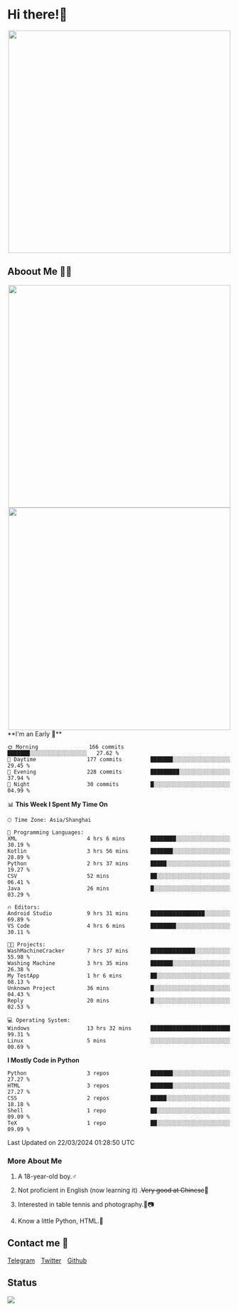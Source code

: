 # Hi there!🎉

<div align=center><img src="https://count.getloli.com/get/@Cicada000?theme=moebooru" width=500px></div>

## Aboout Me 👀💦

<div align=center>
<img src="https://github-readme-stats.vercel.app/api?username=Cicada000&show_icons=true&theme=tokyonight" width=500px>
<br>
<img src="https://github-readme-stats.vercel.app/api/top-langs/?username=Cicada000&show_icons=true&theme=tokyonight&layout=compact" width=500px>
</div>
<!--START_SECTION:waka-->
**I'm an Early 🐤** 

```text
🌞 Morning                166 commits         ███████░░░░░░░░░░░░░░░░░░   27.62 % 
🌆 Daytime                177 commits         ███████░░░░░░░░░░░░░░░░░░   29.45 % 
🌃 Evening                228 commits         █████████░░░░░░░░░░░░░░░░   37.94 % 
🌙 Night                  30 commits          █░░░░░░░░░░░░░░░░░░░░░░░░   04.99 % 
```


📊 **This Week I Spent My Time On** 

```text
🕑︎ Time Zone: Asia/Shanghai

💬 Programming Languages: 
XML                      4 hrs 6 mins        ████████░░░░░░░░░░░░░░░░░   30.19 % 
Kotlin                   3 hrs 56 mins       ███████░░░░░░░░░░░░░░░░░░   28.89 % 
Python                   2 hrs 37 mins       █████░░░░░░░░░░░░░░░░░░░░   19.27 % 
CSV                      52 mins             ██░░░░░░░░░░░░░░░░░░░░░░░   06.41 % 
Java                     26 mins             █░░░░░░░░░░░░░░░░░░░░░░░░   03.29 % 

🔥 Editors: 
Android Studio           9 hrs 31 mins       █████████████████░░░░░░░░   69.89 % 
VS Code                  4 hrs 6 mins        ████████░░░░░░░░░░░░░░░░░   30.11 % 

🐱‍💻 Projects: 
WashMachineCracker       7 hrs 37 mins       ██████████████░░░░░░░░░░░   55.98 % 
Washing Machine          3 hrs 35 mins       ███████░░░░░░░░░░░░░░░░░░   26.38 % 
My TestApp               1 hr 6 mins         ██░░░░░░░░░░░░░░░░░░░░░░░   08.13 % 
Unknown Project          36 mins             █░░░░░░░░░░░░░░░░░░░░░░░░   04.43 % 
Reply                    20 mins             █░░░░░░░░░░░░░░░░░░░░░░░░   02.53 % 

💻 Operating System: 
Windows                  13 hrs 32 mins      █████████████████████████   99.31 % 
Linux                    5 mins              ░░░░░░░░░░░░░░░░░░░░░░░░░   00.69 % 
```

**I Mostly Code in Python** 

```text
Python                   3 repos             ███████░░░░░░░░░░░░░░░░░░   27.27 % 
HTML                     3 repos             ███████░░░░░░░░░░░░░░░░░░   27.27 % 
CSS                      2 repos             █████░░░░░░░░░░░░░░░░░░░░   18.18 % 
Shell                    1 repo              ██░░░░░░░░░░░░░░░░░░░░░░░   09.09 % 
TeX                      1 repo              ██░░░░░░░░░░░░░░░░░░░░░░░   09.09 % 
```




 Last Updated on 22/03/2024 01:28:50 UTC
<!--END_SECTION:waka-->

### More About Me

1. A 18-year-old boy.♂

2. Not proficient in English (now learning it) .~~Very good at Chinese~~🤣

3. Interested in table tennis and photography.🏓📷

4. Know a little Python, HTML.🐍


## Contact me 💬

[Telegram](https://t.me/CicadaLYW)&emsp;[Twitter](https://twitter.com/Cicada0001)&emsp;[Github](https://github.com/Cicada000)

## Status
<img src="https://weather-icon.journeyad.repl.co/@hangzhou?v=1" align="left">







